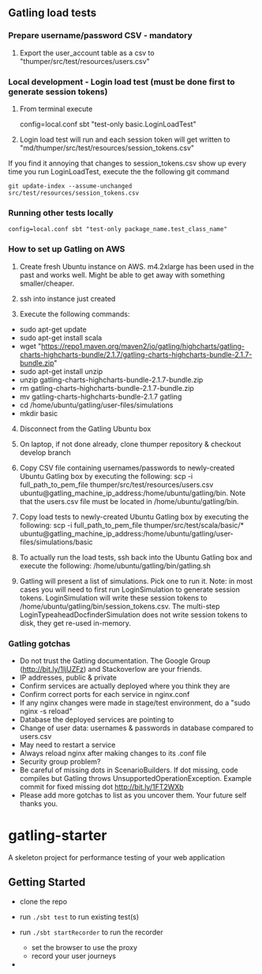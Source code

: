 ## Gatling load tests

### Prepare username/password CSV - mandatory

1. Export the user_account table as a csv to "thumper/src/test/resources/users.csv"

### Local development - Login load test (must be done first to generate session tokens)

1. From terminal execute

    config=local.conf sbt "test-only basic.LoginLoadTest"

2. Login load test will run and each session token will get written to "md/thumper/src/test/resources/session_tokens.csv"

If you find it annoying that changes to session_tokens.csv show up every time you run LoginLoadTest, execute the
the following git command

    git update-index --assume-unchanged src/test/resources/session_tokens.csv

### Running other tests locally

    config=local.conf sbt "test-only package_name.test_class_name"

### How to set up Gatling on AWS

1. Create fresh Ubuntu instance on AWS. m4.2xlarge has been used in the past and works well. Might be able to get away with something smaller/cheaper.

2. ssh into instance just created

3. Execute the following commands:

  * sudo apt-get update
  * sudo apt-get install scala
  * wget "https://repo1.maven.org/maven2/io/gatling/highcharts/gatling-charts-highcharts-bundle/2.1.7/gatling-charts-highcharts-bundle-2.1.7-bundle.zip"
  * sudo apt-get install unzip
  * unzip gatling-charts-highcharts-bundle-2.1.7-bundle.zip
  * rm gatling-charts-highcharts-bundle-2.1.7-bundle.zip
  * mv gatling-charts-highcharts-bundle-2.1.7 gatling
  * cd /home/ubuntu/gatling/user-files/simulations
  * mkdir basic

4. Disconnect from the Gatling Ubuntu box

5. On laptop, if not done already, clone thumper repository & checkout develop branch

6. Copy CSV file containing usernames/passwords to newly-created Ubuntu Gatling box by executing the following: scp -i full_path_to_pem_file thumper/src/test/resources/users.csv ubuntu@gatling_machine_ip_address:/home/ubuntu/gatling/bin. Note that the users.csv file must be located in /home/ubuntu/gatling/bin.

7. Copy load tests to newly-created Ubuntu Gatling box by executing the following: scp -i full_path_to_pem_file thumper/src/test/scala/basic/* ubuntu@gatling_machine_ip_address:/home/ubuntu/gatling/user-files/simulations/basic

8. To actually run the load tests, ssh back into the Ubuntu Gatling box and execute the following: /home/ubuntu/gatling/bin/gatling.sh

9. Gatling will present a list of simulations. Pick one to run it. Note: in most cases you will need to first run LoginSimulation to generate session tokens. LoginSimulation will write these session tokens to /home/ubuntu/gatling/bin/session_tokens.csv. The multi-step LoginTypeaheadDocfinderSimulation does not write session tokens to disk, they get re-used in-memory.

### Gatling gotchas
* Do not trust the Gatling documentation. The Google Group (http://bit.ly/1IjUZFz) and Stackoverlow are your friends.
* IP addresses, public & private
* Confirm services are actually deployed where you think they are
* Confirm correct ports for each service in nginx.conf
* If any nginx changes were made in stage/test environment, do a "sudo nginx -s reload"
* Database the deployed services are pointing to
* Change of user data: usernames & passwords in database compared to users.csv
* May need to restart a service
* Always reload nginx after making changes to its .conf file
* Security group problem?
* Be careful of missing dots in ScenarioBuilders. If dot missing, code compiles but Gatling throws
  UnsupportedOperationException. Example commit for fixed missing dot http://bit.ly/1FT2WXb
* Please add more gotchas to list as you uncover them. Your future self thanks you.


gatling-starter
===============

A skeleton project for performance testing of your web application

## Getting Started

- clone the repo

- run `./sbt test` to run existing test(s)

- run `./sbt startRecorder` to run the recorder

    - set the browser to use the proxy
    - record your user journeys

-


